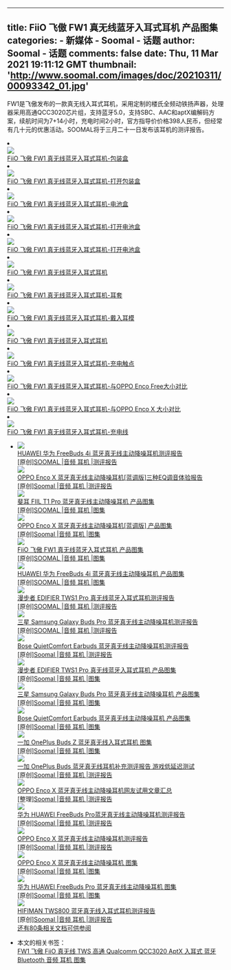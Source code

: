 
---
title: FiiO 飞傲 FW1 真无线蓝牙入耳式耳机 产品图集
categories: 
    - 新媒体
    - Soomal - 话题
author: Soomal - 话题
comments: false
date: Thu, 11 Mar 2021 19:11:12 GMT
thumbnail: 'http://www.soomal.com/images/doc/20210311/00093342_01.jpg'
---

<div>   
<p>FW1是飞傲发布的一款真无线入耳式耳机，采用定制的楼氏全频动铁扬声器，处理器采用高通QCC3020芯片组，支持蓝牙5.0，支持SBC、AAC和aptX编解码方案，续航时间为7+14小时，充电时间2小时，官方指导价价格398人民币，但经常有几十元的优惠活动。SOOMAL将于三月二十一日发布该耳机的测评报告。


</p><div class="demo-gallery"><div id="lightgallery">

<li data-src="../images/doc/20210311/00093342.jpg" data-sub-html="<H3>FiiO 飞傲 FW1 真无线蓝牙入耳式耳机-包装盒</H3><p>">
<div class="pic">
<div class="image"><a href="http://www.soomal.com/pic/10100093342.htm" target="_blank"><img src="http://www.soomal.com/images/doc/20210311/00093342_01.jpg" referrerpolicy="no-referrer"></a></div>
<div class="caption"><a href="http://www.soomal.com/pic/10100093342.htm">FiiO 飞傲 FW1 真无线蓝牙入耳式耳机-包装盒</a></div>
<div class="content"></div>
</div></li>

<li data-src="../images/doc/20210311/00093343.jpg" data-sub-html="<H3>FiiO 飞傲 FW1 真无线蓝牙入耳式耳机-打开包装盒</H3><p>">
<div class="pic">
<div class="image"><a href="http://www.soomal.com/pic/10100093343.htm" target="_blank"><img src="http://www.soomal.com/images/doc/20210311/00093343_01.jpg" referrerpolicy="no-referrer"></a></div>
<div class="caption"><a href="http://www.soomal.com/pic/10100093343.htm">FiiO 飞傲 FW1 真无线蓝牙入耳式耳机-打开包装盒</a></div>
<div class="content"></div>
</div></li>

<li data-src="../images/doc/20210311/00093344.jpg" data-sub-html="<H3>FiiO 飞傲 FW1 真无线蓝牙入耳式耳机-电池盒</H3><p>">
<div class="pic">
<div class="image"><a href="http://www.soomal.com/pic/10100093344.htm" target="_blank"><img src="http://www.soomal.com/images/doc/20210311/00093344_01.jpg" referrerpolicy="no-referrer"></a></div>
<div class="caption"><a href="http://www.soomal.com/pic/10100093344.htm">FiiO 飞傲 FW1 真无线蓝牙入耳式耳机-电池盒</a></div>
<div class="content"></div>
</div></li>

<li data-src="../images/doc/20210311/00093345.jpg" data-sub-html="<H3>FiiO 飞傲 FW1 真无线蓝牙入耳式耳机-打开电池盒</H3><p>">
<div class="pic">
<div class="image"><a href="http://www.soomal.com/pic/10100093345.htm" target="_blank"><img src="http://www.soomal.com/images/doc/20210311/00093345_01.jpg" referrerpolicy="no-referrer"></a></div>
<div class="caption"><a href="http://www.soomal.com/pic/10100093345.htm">FiiO 飞傲 FW1 真无线蓝牙入耳式耳机-打开电池盒</a></div>
<div class="content"></div>
</div></li>

<li data-src="../images/doc/20210311/00093346.jpg" data-sub-html="<H3>FiiO 飞傲 FW1 真无线蓝牙入耳式耳机-打开电池盒</H3><p>">
<div class="pic">
<div class="image"><a href="http://www.soomal.com/pic/10100093346.htm" target="_blank"><img src="http://www.soomal.com/images/doc/20210311/00093346_01.jpg" referrerpolicy="no-referrer"></a></div>
<div class="caption"><a href="http://www.soomal.com/pic/10100093346.htm">FiiO 飞傲 FW1 真无线蓝牙入耳式耳机-打开电池盒</a></div>
<div class="content"></div>
</div></li>

<li data-src="../images/doc/20210311/00093347.jpg" data-sub-html="<H3>FiiO 飞傲 FW1 真无线蓝牙入耳式耳机</H3><p>">
<div class="pic">
<div class="image"><a href="http://www.soomal.com/pic/10100093347.htm" target="_blank"><img src="http://www.soomal.com/images/doc/20210311/00093347_01.jpg" referrerpolicy="no-referrer"></a></div>
<div class="caption"><a href="http://www.soomal.com/pic/10100093347.htm">FiiO 飞傲 FW1 真无线蓝牙入耳式耳机</a></div>
<div class="content"></div>
</div></li>

<li data-src="../images/doc/20210311/00093348.jpg" data-sub-html="<H3>FiiO 飞傲 FW1 真无线蓝牙入耳式耳机-耳套</H3><p>">
<div class="pic">
<div class="image"><a href="http://www.soomal.com/pic/10100093348.htm" target="_blank"><img src="http://www.soomal.com/images/doc/20210311/00093348_01.jpg" referrerpolicy="no-referrer"></a></div>
<div class="caption"><a href="http://www.soomal.com/pic/10100093348.htm">FiiO 飞傲 FW1 真无线蓝牙入耳式耳机-耳套</a></div>
<div class="content"></div>
</div></li>

<li data-src="../images/doc/20210311/00093349.jpg" data-sub-html="<H3>FiiO 飞傲 FW1 真无线蓝牙入耳式耳机-戴入耳模</H3><p>">
<div class="pic">
<div class="image"><a href="http://www.soomal.com/pic/10100093349.htm" target="_blank"><img src="http://www.soomal.com/images/doc/20210311/00093349_01.jpg" referrerpolicy="no-referrer"></a></div>
<div class="caption"><a href="http://www.soomal.com/pic/10100093349.htm">FiiO 飞傲 FW1 真无线蓝牙入耳式耳机-戴入耳模</a></div>
<div class="content"></div>
</div></li>

<li data-src="../images/doc/20210311/00093350.jpg" data-sub-html="<H3>FiiO 飞傲 FW1 真无线蓝牙入耳式耳机</H3><p>">
<div class="pic">
<div class="image"><a href="http://www.soomal.com/pic/10100093350.htm" target="_blank"><img src="http://www.soomal.com/images/doc/20210311/00093350_01.jpg" referrerpolicy="no-referrer"></a></div>
<div class="caption"><a href="http://www.soomal.com/pic/10100093350.htm">FiiO 飞傲 FW1 真无线蓝牙入耳式耳机</a></div>
<div class="content"></div>
</div></li>

<li data-src="../images/doc/20210311/00093351.jpg" data-sub-html="<H3>FiiO 飞傲 FW1 真无线蓝牙入耳式耳机-充电触点</H3><p>">
<div class="pic">
<div class="image"><a href="http://www.soomal.com/pic/10100093351.htm" target="_blank"><img src="http://www.soomal.com/images/doc/20210311/00093351_01.jpg" referrerpolicy="no-referrer"></a></div>
<div class="caption"><a href="http://www.soomal.com/pic/10100093351.htm">FiiO 飞傲 FW1 真无线蓝牙入耳式耳机-充电触点</a></div>
<div class="content"></div>
</div></li>

<li data-src="../images/doc/20210311/00093352.jpg" data-sub-html="<H3>FiiO 飞傲 FW1 真无线蓝牙入耳式耳机-与OPPO Enco Free大小对比</H3><p>">
<div class="pic">
<div class="image"><a href="http://www.soomal.com/pic/10100093352.htm" target="_blank"><img src="http://www.soomal.com/images/doc/20210311/00093352_01.jpg" referrerpolicy="no-referrer"></a></div>
<div class="caption"><a href="http://www.soomal.com/pic/10100093352.htm">FiiO 飞傲 FW1 真无线蓝牙入耳式耳机-与OPPO Enco Free大小对比</a></div>
<div class="content"></div>
</div></li>

<li data-src="../images/doc/20210311/00093353.jpg" data-sub-html="<H3>FiiO 飞傲 FW1 真无线蓝牙入耳式耳机-与OPPO Enco X 大小对比</H3><p>">
<div class="pic">
<div class="image"><a href="http://www.soomal.com/pic/10100093353.htm" target="_blank"><img src="http://www.soomal.com/images/doc/20210311/00093353_01.jpg" referrerpolicy="no-referrer"></a></div>
<div class="caption"><a href="http://www.soomal.com/pic/10100093353.htm">FiiO 飞傲 FW1 真无线蓝牙入耳式耳机-与OPPO Enco X 大小对比</a></div>
<div class="content"></div>
</div></li>

<li data-src="../images/doc/20210311/00093354.jpg" data-sub-html="<H3>FiiO 飞傲 FW1 真无线蓝牙入耳式耳机-充电线</H3><p>">
<div class="pic">
<div class="image"><a href="http://www.soomal.com/pic/10100093354.htm" target="_blank"><img src="http://www.soomal.com/images/doc/20210311/00093354_01.jpg" referrerpolicy="no-referrer"></a></div>
<div class="caption"><a href="http://www.soomal.com/pic/10100093354.htm">FiiO 飞傲 FW1 真无线蓝牙入耳式耳机-充电线</a></div>
<div class="content"></div>
</div></li>




</div></div>

<ul><li><div class="doc">
<div class="image"><a href="http://www.soomal.com/doc/10100009364.htm"><img src="http://www.soomal.com/images/doc/20210319/00093457_04.jpg" referrerpolicy="no-referrer"></a></div>
<div class="caption"><a href="http://www.soomal.com/doc/10100009364.htm">HUAWEI 华为 FreeBuds 4i 蓝牙真无线主动降噪耳机测评报告 </a></div>
<div class="author">[原创]<a href="http://www.soomal.com/search/101/SOOMAL.htm">SOOMAL </a>|<a href="http://www.soomal.com/doc/index101001_0001_01.htm">音频 </a><a href="http://www.soomal.com/doc/index101001004_0001_01.htm">耳机 </a>|<a href="http://www.soomal.com/doc/kind101002_0001_01.htm">测评报告 </a></div>
</div>
<div class="doc">
<div class="image"><a href="http://www.soomal.com/doc/10100009362.htm"><img src="http://www.soomal.com/images/doc/20210317/00093433_04.jpg" referrerpolicy="no-referrer"></a></div>
<div class="caption"><a href="http://www.soomal.com/doc/10100009362.htm">OPPO Enco X 蓝牙真无线主动降噪耳机[蓝调版]三种EQ调音体验报告 </a></div>
<div class="author">[原创]<a href="http://www.soomal.com/search/101/Soomal.htm">Soomal </a>|<a href="http://www.soomal.com/doc/index101001_0001_01.htm">音频 </a><a href="http://www.soomal.com/doc/index101001004_0001_01.htm">耳机 </a>|<a href="http://www.soomal.com/doc/kind101002_0001_01.htm">测评报告 </a></div>
</div>
<div class="doc">
<div class="image"><a href="http://www.soomal.com/doc/10100009361.htm"><img src="http://www.soomal.com/images/doc/20210316/00093428_04.jpg" referrerpolicy="no-referrer"></a></div>
<div class="caption"><a href="http://www.soomal.com/doc/10100009361.htm"> 斐耳 FIIL T1 Pro 蓝牙真无线主动降噪耳机 产品图集</a></div>
<div class="author">[原创]<a href="http://www.soomal.com/search/101/SOOMAL.htm">SOOMAL </a>|<a href="http://www.soomal.com/doc/index101001_0001_01.htm">音频 </a><a href="http://www.soomal.com/doc/index101001004_0001_01.htm">耳机 </a>|<a href="http://www.soomal.com/doc/kind101009_0001_01.htm">图集 </a></div>
</div>
<div class="doc">
<div class="image"><a href="http://www.soomal.com/doc/10100009357.htm"><img src="http://www.soomal.com/images/doc/20210312/00093372_04.jpg" referrerpolicy="no-referrer"></a></div>
<div class="caption"><a href="http://www.soomal.com/doc/10100009357.htm">OPPO Enco X 蓝牙真无线主动降噪耳机[蓝调版] 产品图集</a></div>
<div class="author">[原创]<a href="http://www.soomal.com/search/101/Soomal.htm">Soomal </a>|<a href="http://www.soomal.com/doc/index101001_0001_01.htm">音频 </a><a href="http://www.soomal.com/doc/index101001004_0001_01.htm">耳机 </a>|<a href="http://www.soomal.com/doc/kind101009_0001_01.htm">图集 </a></div>
</div>
<div class="doc">
<div class="image"><a href="http://www.soomal.com/doc/10100009356.htm"><img src="http://www.soomal.com/images/doc/20210311/00093355_04.jpg" referrerpolicy="no-referrer"></a></div>
<div class="caption"><a href="http://www.soomal.com/doc/10100009356.htm">FiiO 飞傲 FW1 真无线蓝牙入耳式耳机 产品图集</a></div>
<div class="author">[原创]<a href="http://www.soomal.com/search/101/SOOMAL.htm">SOOMAL </a>|<a href="http://www.soomal.com/doc/index101001_0001_01.htm">音频 </a><a href="http://www.soomal.com/doc/index101001004_0001_01.htm">耳机 </a>|<a href="http://www.soomal.com/doc/kind101009_0001_01.htm">图集 </a></div>
</div>
<div class="doc">
<div class="image"><a href="http://www.soomal.com/doc/10100009355.htm"><img src="http://www.soomal.com/images/doc/20210309/00093324_04.jpg" referrerpolicy="no-referrer"></a></div>
<div class="caption"><a href="http://www.soomal.com/doc/10100009355.htm">HUAWEI 华为 FreeBuds 4i 蓝牙真无线主动降噪耳机 产品图集</a></div>
<div class="author">[原创]<a href="http://www.soomal.com/search/101/SOOMAL.htm">SOOMAL </a>|<a href="http://www.soomal.com/doc/index101001_0001_01.htm">音频 </a><a href="http://www.soomal.com/doc/index101001004_0001_01.htm">耳机 </a>|<a href="http://www.soomal.com/doc/kind101009_0001_01.htm">图集 </a></div>
</div>
<div class="doc">
<div class="image"><a href="http://www.soomal.com/doc/10100009352.htm"><img src="http://www.soomal.com/images/doc/20210303/00093195_04.jpg" referrerpolicy="no-referrer"></a></div>
<div class="caption"><a href="http://www.soomal.com/doc/10100009352.htm">漫步者 EDIFIER TWS1 Pro 真无线蓝牙入耳式耳机测评报告 </a></div>
<div class="author">[原创]<a href="http://www.soomal.com/search/101/SOOMAL.htm">SOOMAL </a>|<a href="http://www.soomal.com/doc/index101001_0001_01.htm">音频 </a><a href="http://www.soomal.com/doc/index101001004_0001_01.htm">耳机 </a>|<a href="http://www.soomal.com/doc/kind101002_0001_01.htm">测评报告 </a></div>
</div>
<div class="doc">
<div class="image"><a href="http://www.soomal.com/doc/10100009351.htm"><img src="http://www.soomal.com/images/doc/20210301/00093193_04.jpg" referrerpolicy="no-referrer"></a></div>
<div class="caption"><a href="http://www.soomal.com/doc/10100009351.htm">三星 Samsung Galaxy Buds Pro 蓝牙真无线主动降噪耳机测评报告 </a></div>
<div class="author">[原创]<a href="http://www.soomal.com/search/101/SOOMAL.htm">SOOMAL </a>|<a href="http://www.soomal.com/doc/index101001_0001_01.htm">音频 </a><a href="http://www.soomal.com/doc/index101001004_0001_01.htm">耳机 </a>|<a href="http://www.soomal.com/doc/kind101002_0001_01.htm">测评报告 </a></div>
</div>
<div class="doc">
<div class="image"><a href="http://www.soomal.com/doc/10100009349.htm"><img src="http://www.soomal.com/images/doc/20210226/00093179_04.jpg" referrerpolicy="no-referrer"></a></div>
<div class="caption"><a href="http://www.soomal.com/doc/10100009349.htm">Bose QuietComfort Earbuds 蓝牙真无线主动降噪耳机测评报告 </a></div>
<div class="author">[原创]<a href="http://www.soomal.com/search/101/Soomal.htm">Soomal </a>|<a href="http://www.soomal.com/doc/index101001_0001_01.htm">音频 </a><a href="http://www.soomal.com/doc/index101001004_0001_01.htm">耳机 </a>|<a href="http://www.soomal.com/doc/kind101002_0001_01.htm">测评报告 </a></div>
</div>
<div class="doc">
<div class="image"><a href="http://www.soomal.com/doc/10100009347.htm"><img src="http://www.soomal.com/images/doc/20210222/00093129_04.jpg" referrerpolicy="no-referrer"></a></div>
<div class="caption"><a href="http://www.soomal.com/doc/10100009347.htm">漫步者 EDIFIER TWS1 Pro 真无线蓝牙入耳式耳机 产品图集</a></div>
<div class="author">[原创]<a href="http://www.soomal.com/search/101/Soomal.htm">Soomal </a>|<a href="http://www.soomal.com/doc/index101001_0001_01.htm">音频 </a><a href="http://www.soomal.com/doc/index101001004_0001_01.htm">耳机 </a>|<a href="http://www.soomal.com/doc/kind101009_0001_01.htm">图集 </a></div>
</div>
<div class="doc">
<div class="image"><a href="http://www.soomal.com/doc/10100009346.htm"><img src="http://www.soomal.com/images/doc/20210221/00093112_04.jpg" referrerpolicy="no-referrer"></a></div>
<div class="caption"><a href="http://www.soomal.com/doc/10100009346.htm">三星 Samsung Galaxy Buds Pro 蓝牙真无线主动降噪耳机 产品图集</a></div>
<div class="author">[原创]<a href="http://www.soomal.com/search/101/Soomal.htm">Soomal </a>|<a href="http://www.soomal.com/doc/index101001_0001_01.htm">音频 </a><a href="http://www.soomal.com/doc/index101001004_0001_01.htm">耳机 </a>|<a href="http://www.soomal.com/doc/kind101009_0001_01.htm">图集 </a></div>
</div>
<div class="doc">
<div class="image"><a href="http://www.soomal.com/doc/10100009340.htm"><img src="http://www.soomal.com/images/doc/20210202/00092985_04.jpg" referrerpolicy="no-referrer"></a></div>
<div class="caption"><a href="http://www.soomal.com/doc/10100009340.htm">Bose QuietComfort Earbuds 蓝牙真无线主动降噪耳机 产品图集</a></div>
<div class="author">[原创]<a href="http://www.soomal.com/search/101/Soomal.htm">Soomal </a>|<a href="http://www.soomal.com/doc/index101001_0001_01.htm">音频 </a><a href="http://www.soomal.com/doc/index101001004_0001_01.htm">耳机 </a>|<a href="http://www.soomal.com/doc/kind101009_0001_01.htm">图集 </a></div>
</div>
<div class="doc">
<div class="image"><a href="http://www.soomal.com/doc/10100009282.htm"><img src="http://www.soomal.com/images/doc/20201113/00091956_04.jpg" referrerpolicy="no-referrer"></a></div>
<div class="caption"><a href="http://www.soomal.com/doc/10100009282.htm">一加 OnePlus Buds Z 蓝牙真无线入耳式耳机 图集</a></div>
<div class="author">[原创]<a href="http://www.soomal.com/search/101/Soomal.htm">Soomal </a>|<a href="http://www.soomal.com/doc/index101001_0001_01.htm">音频 </a><a href="http://www.soomal.com/doc/index101001004_0001_01.htm">耳机 </a>|<a href="http://www.soomal.com/doc/kind101009_0001_01.htm">图集 </a></div>
</div>
<div class="doc">
<div class="image"><a href="http://www.soomal.com/doc/10100009276.htm"><img src="http://www.soomal.com/images/doc/20201112/00091938_04.jpg" referrerpolicy="no-referrer"></a></div>
<div class="caption"><a href="http://www.soomal.com/doc/10100009276.htm">一加 OnePlus Buds 蓝牙真无线耳机补充测评报告 游戏低延迟测试</a></div>
<div class="author">[原创]<a href="http://www.soomal.com/search/101/Soomal.htm">Soomal </a>|<a href="http://www.soomal.com/doc/index101001_0001_01.htm">音频 </a><a href="http://www.soomal.com/doc/index101001004_0001_01.htm">耳机 </a>|<a href="http://www.soomal.com/doc/kind101002_0001_01.htm">测评报告 </a></div>
</div>
<div class="doc">
<div class="image"><a href="http://www.soomal.com/doc/10100009271.htm"><img src="http://www.soomal.com/images/doc/20201105/00091798_04.jpg" referrerpolicy="no-referrer"></a></div>
<div class="caption"><a href="http://www.soomal.com/doc/10100009271.htm">OPPO Enco X 蓝牙真无线主动降噪耳机网友试用文章汇总 </a></div>
<div class="author">[整理]<a href="http://www.soomal.com/search/101/Soomal.htm">Soomal </a>|<a href="http://www.soomal.com/doc/index101001_0001_01.htm">音频 </a><a href="http://www.soomal.com/doc/index101001004_0001_01.htm">耳机 </a>|<a href="http://www.soomal.com/doc/kind101002_0001_01.htm">测评报告 </a></div>
</div>
<div class="doc">
<div class="image"><a href="http://www.soomal.com/doc/10100009266.htm"><img src="http://www.soomal.com/images/doc/20201105/00091799_04.jpg" referrerpolicy="no-referrer"></a></div>
<div class="caption"><a href="http://www.soomal.com/doc/10100009266.htm">华为 HUAWEI FreeBuds Pro蓝牙真无线主动降噪耳机测评报告 </a></div>
<div class="author">[原创]<a href="http://www.soomal.com/search/101/Soomal.htm">Soomal </a>|<a href="http://www.soomal.com/doc/index101001_0001_01.htm">音频 </a><a href="http://www.soomal.com/doc/index101001004_0001_01.htm">耳机 </a>|<a href="http://www.soomal.com/doc/kind101002_0001_01.htm">测评报告 </a></div>
</div>
<div class="doc">
<div class="image"><a href="http://www.soomal.com/doc/10100009254.htm"><img src="http://www.soomal.com/images/doc/20201025/00091638_04.jpg" referrerpolicy="no-referrer"></a></div>
<div class="caption"><a href="http://www.soomal.com/doc/10100009254.htm">OPPO Enco X 蓝牙真无线主动降噪耳机测评报告 </a></div>
<div class="author">[原创]<a href="http://www.soomal.com/search/101/Soomal.htm">Soomal </a>|<a href="http://www.soomal.com/doc/index101001_0001_01.htm">音频 </a><a href="http://www.soomal.com/doc/index101001004_0001_01.htm">耳机 </a>|<a href="http://www.soomal.com/doc/kind101002_0001_01.htm">测评报告 </a></div>
</div>
<div class="doc">
<div class="image"><a href="http://www.soomal.com/doc/10100009245.htm"><img src="http://www.soomal.com/images/doc/20201019/00091570_04.jpg" referrerpolicy="no-referrer"></a></div>
<div class="caption"><a href="http://www.soomal.com/doc/10100009245.htm">OPPO Enco X 蓝牙真无线主动降噪耳机 图集</a></div>
<div class="author">[原创]<a href="http://www.soomal.com/search/101/Soomal.htm">Soomal </a>|<a href="http://www.soomal.com/doc/index101001_0001_01.htm">音频 </a><a href="http://www.soomal.com/doc/index101001004_0001_01.htm">耳机 </a>|<a href="http://www.soomal.com/doc/kind101009_0001_01.htm">图集 </a></div>
</div>
<div class="doc">
<div class="image"><a href="http://www.soomal.com/doc/10100009241.htm"><img src="http://www.soomal.com/images/doc/20201015/00091504_04.jpg" referrerpolicy="no-referrer"></a></div>
<div class="caption"><a href="http://www.soomal.com/doc/10100009241.htm">华为 HUAWEI FreeBuds Pro 蓝牙真无线主动降噪耳机 图集</a></div>
<div class="author">[原创]<a href="http://www.soomal.com/search/101/Soomal.htm">Soomal </a>|<a href="http://www.soomal.com/doc/index101001_0001_01.htm">音频 </a><a href="http://www.soomal.com/doc/index101001004_0001_01.htm">耳机 </a>|<a href="http://www.soomal.com/doc/kind101009_0001_01.htm">图集 </a></div>
</div>
<div class="doc">
<div class="image"><a href="http://www.soomal.com/doc/10100009239.htm"><img src="http://www.soomal.com/images/doc/20201013/00091480_04.jpg" referrerpolicy="no-referrer"></a></div>
<div class="caption"><a href="http://www.soomal.com/doc/10100009239.htm">HIFIMAN TWS800 蓝牙真无线入耳式耳机测评报告 </a></div>
<div class="author">[原创]<a href="http://www.soomal.com/search/101/Soomal.htm">Soomal </a>|<a href="http://www.soomal.com/doc/index101001_0001_01.htm">音频 </a><a href="http://www.soomal.com/doc/index101001004_0001_01.htm">耳机 </a>|<a href="http://www.soomal.com/doc/kind101002_0001_01.htm">测评报告 </a></div>
</div>
<div class="quotemore"><a href="http://www.soomal.com/search/101_0002.doc/TWS.htm"> 还有80条相关文档可供参阅</a></div></li></ul>  
  <ul><li>本文的相关书签：<br><a href="http://www.soomal.com/search/101/FW1.htm">FW1 </a> <a href="http://www.soomal.com/search/101/%E9%A3%9E%E5%82%B2.htm">飞傲 </a> <a href="http://www.soomal.com/search/101/FiiO.htm">FiiO </a> <a href="http://www.soomal.com/search/101/%E7%9C%9F%E6%97%A0%E7%BA%BF.htm">真无线 </a> <a href="http://www.soomal.com/search/101/TWS.htm">TWS </a> <a href="http://www.soomal.com/search/101/%E9%AB%98%E9%80%9A.htm">高通 </a> <a href="http://www.soomal.com/search/101/Qualcomm.htm">Qualcomm </a> <a href="http://www.soomal.com/search/101/QCC3020.htm">QCC3020 </a> <a href="http://www.soomal.com/search/101/AptX.htm">AptX </a> <a href="http://www.soomal.com/search/101/%E5%85%A5%E8%80%B3%E5%BC%8F.htm">入耳式 </a> <a href="http://www.soomal.com/search/101/%E8%93%9D%E7%89%99.htm">蓝牙 </a> <a href="http://www.soomal.com/search/101/Bluetooth.htm">Bluetooth </a> <a href="http://www.soomal.com/doc/index101001_0001_01.htm">音频 </a><a href="http://www.soomal.com/doc/index101001004_0001_01.htm">耳机 </a><a href="http://www.soomal.com/doc/kind101009_0001_01.htm">图集 </a></li></ul>






  
<!-- End Doc -->
  
</div>
            